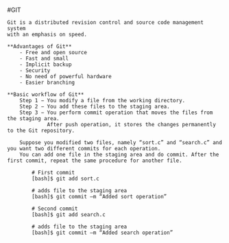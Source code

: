 #GIT

    Git is a distributed revision control and source code management system 
    with an emphasis on speed. 
    
    **Advantages of Git**
        - Free and open source
        - Fast and small
        - Implicit backup
        - Security
        - No need of powerful hardware
        - Easier branching
    
    **Basic workflow of Git**
        Step 1 − You modify a file from the working directory.
        Step 2 − You add these files to the staging area.
        Step 3 − You perform commit operation that moves the files from the staging area.
                 After push operation, it stores the changes permanently to the Git repository.
        
        Suppose you modified two files, namely “sort.c” and “search.c” and you want two different commits for each operation. 
        You can add one file in the staging area and do commit. After the first commit, repeat the same procedure for another file.
        
            # First commit
            [bash]$ git add sort.c
            
            # adds file to the staging area
            [bash]$ git commit –m “Added sort operation”
            
            # Second commit
            [bash]$ git add search.c
            
            # adds file to the staging area
            [bash]$ git commit –m “Added search operation”
        
        